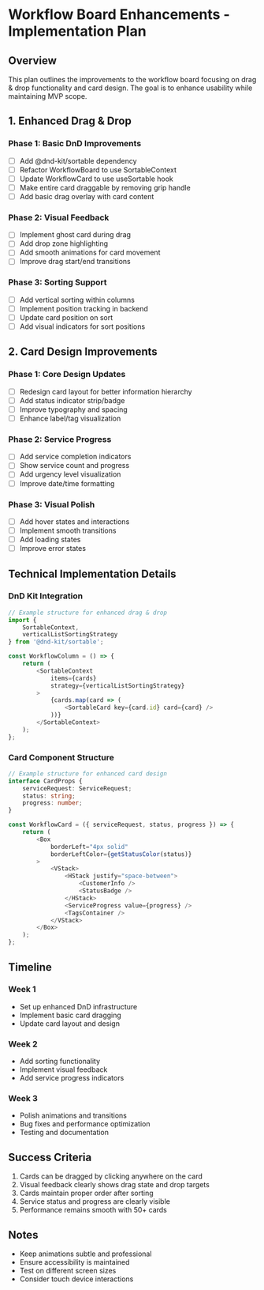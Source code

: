 # Workflow Board Enhancements - Implementation Plan

## Overview
This plan outlines the improvements to the workflow board focusing on drag & drop functionality and card design. The goal is to enhance usability while maintaining MVP scope.

## 1. Enhanced Drag & Drop

### Phase 1: Basic DnD Improvements
- [ ] Add @dnd-kit/sortable dependency
- [ ] Refactor WorkflowBoard to use SortableContext
- [ ] Update WorkflowCard to use useSortable hook
- [ ] Make entire card draggable by removing grip handle
- [ ] Add basic drag overlay with card content

### Phase 2: Visual Feedback
- [ ] Implement ghost card during drag
- [ ] Add drop zone highlighting
- [ ] Add smooth animations for card movement
- [ ] Improve drag start/end transitions

### Phase 3: Sorting Support
- [ ] Add vertical sorting within columns
- [ ] Implement position tracking in backend
- [ ] Update card position on sort
- [ ] Add visual indicators for sort positions

## 2. Card Design Improvements

### Phase 1: Core Design Updates
- [ ] Redesign card layout for better information hierarchy
- [ ] Add status indicator strip/badge
- [ ] Improve typography and spacing
- [ ] Enhance label/tag visualization

### Phase 2: Service Progress
- [ ] Add service completion indicators
- [ ] Show service count and progress
- [ ] Add urgency level visualization
- [ ] Improve date/time formatting

### Phase 3: Visual Polish
- [ ] Add hover states and interactions
- [ ] Implement smooth transitions
- [ ] Add loading states
- [ ] Improve error states

## Technical Implementation Details

### DnD Kit Integration
```typescript
// Example structure for enhanced drag & drop
import { 
    SortableContext, 
    verticalListSortingStrategy 
} from '@dnd-kit/sortable';

const WorkflowColumn = () => {
    return (
        <SortableContext
            items={cards}
            strategy={verticalListSortingStrategy}
        >
            {cards.map(card => (
                <SortableCard key={card.id} card={card} />
            ))}
        </SortableContext>
    );
};
```

### Card Component Structure
```typescript
// Example structure for enhanced card design
interface CardProps {
    serviceRequest: ServiceRequest;
    status: string;
    progress: number;
}

const WorkflowCard = ({ serviceRequest, status, progress }) => {
    return (
        <Box
            borderLeft="4px solid"
            borderLeftColor={getStatusColor(status)}
        >
            <VStack>
                <HStack justify="space-between">
                    <CustomerInfo />
                    <StatusBadge />
                </HStack>
                <ServiceProgress value={progress} />
                <TagsContainer />
            </VStack>
        </Box>
    );
};
```

## Timeline

### Week 1
- Set up enhanced DnD infrastructure
- Implement basic card dragging
- Update card layout and design

### Week 2
- Add sorting functionality
- Implement visual feedback
- Add service progress indicators

### Week 3
- Polish animations and transitions
- Bug fixes and performance optimization
- Testing and documentation

## Success Criteria
1. Cards can be dragged by clicking anywhere on the card
2. Visual feedback clearly shows drag state and drop targets
3. Cards maintain proper order after sorting
4. Service status and progress are clearly visible
5. Performance remains smooth with 50+ cards

## Notes
- Keep animations subtle and professional
- Ensure accessibility is maintained
- Test on different screen sizes
- Consider touch device interactions 
